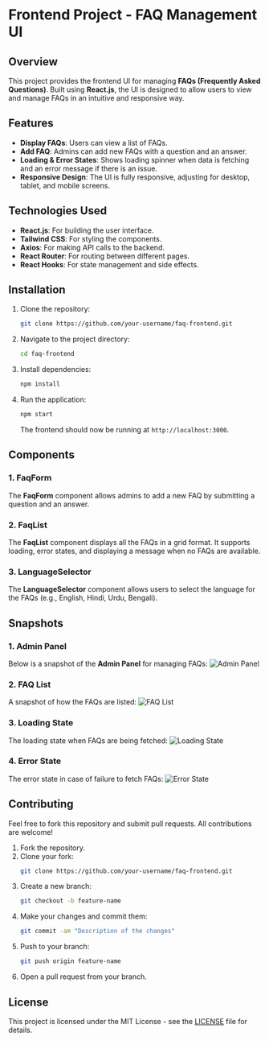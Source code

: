 
# Frontend Project - FAQ Management UI

## Overview

This project provides the frontend UI for managing **FAQs (Frequently Asked Questions)**. Built using **React.js**, the UI is designed to allow users to view and manage FAQs in an intuitive and responsive way.

## Features

- **Display FAQs**: Users can view a list of FAQs.
- **Add FAQ**: Admins can add new FAQs with a question and an answer.
- **Loading & Error States**: Shows loading spinner when data is fetching and an error message if there is an issue.
- **Responsive Design**: The UI is fully responsive, adjusting for desktop, tablet, and mobile screens.

## Technologies Used

- **React.js**: For building the user interface.
- **Tailwind CSS**: For styling the components.
- **Axios**: For making API calls to the backend.
- **React Router**: For routing between different pages.
- **React Hooks**: For state management and side effects.

## Installation

1. Clone the repository:
   ```bash
   git clone https://github.com/your-username/faq-frontend.git
   ```

2. Navigate to the project directory:
   ```bash
   cd faq-frontend
   ```

3. Install dependencies:
   ```bash
   npm install
   ```

4. Run the application:
   ```bash
   npm start
   ```

   The frontend should now be running at `http://localhost:3000`.

## Components

### 1. **FaqForm**
The **FaqForm** component allows admins to add a new FAQ by submitting a question and an answer.

### 2. **FaqList**
The **FaqList** component displays all the FAQs in a grid format. It supports loading, error states, and displaying a message when no FAQs are available.

### 3. **LanguageSelector**
The **LanguageSelector** component allows users to select the language for the FAQs (e.g., English, Hindi, Urdu, Bengali).

## Snapshots

### 1. **Admin Panel**
Below is a snapshot of the **Admin Panel** for managing FAQs:
![Admin Panel](https://via.placeholder.com/600x400.png)

### 2. **FAQ List**
A snapshot of how the FAQs are listed:
![FAQ List](https://via.placeholder.com/600x400.png)

### 3. **Loading State**
The loading state when FAQs are being fetched:
![Loading State](https://via.placeholder.com/600x400.png)

### 4. **Error State**
The error state in case of failure to fetch FAQs:
![Error State](https://via.placeholder.com/600x400.png)

## Contributing

Feel free to fork this repository and submit pull requests. All contributions are welcome!

1. Fork the repository.
2. Clone your fork:
   ```bash
   git clone https://github.com/your-username/faq-frontend.git
   ```
3. Create a new branch:
   ```bash
   git checkout -b feature-name
   ```
4. Make your changes and commit them:
   ```bash
   git commit -am "Description of the changes"
   ```
5. Push to your branch:
   ```bash
   git push origin feature-name
   ```
6. Open a pull request from your branch.

## License

This project is licensed under the MIT License - see the [LICENSE](LICENSE) file for details.
